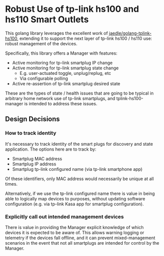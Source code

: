 # Robust Use of tp-link hs100 and hs110 Smart Outlets

This golang library leverages the excellent work of [jaedle/golang-tplink-hs100](https://github.com/jaedle/golang-tplink-hs100), extending it to support the next layer of tp-link hs100 / hs110 use: robust management of the devices.

Specifically, this library offers a Manager with features:

- Active monitoring for tp-link smartplug IP change
- Active monitoring for tp-link smartplug state change
    - E.g. user-actuated toggle, unplug/replug, etc
    - Via configurable polling
- Active re-assertion of tp-link smartplug desired state

These are the types of state / health issues that are going to be typical in arbitrary home network use of tp-link smartplugs, and tplink-hs100-manager is intended to address these issues.

## Design Decisions

### How to track identity

It's necessary to track identity of the smart plugs for discovery and state application.  The options here are to track by:

- Smartplug MAC address
- Smartplug IP address
- Smartplug tp-link configured name (via tp-link smartphone app)

Of these identifiers, only MAC address would necessarily be unique at all times.

Alternatively, if we use the tp-link configured name there is value in being able to logically map devices to purposes, without updating software configuration (e.g. via tp-link Kasa app for smartplug configuration).

### Explicitly call out intended management devices

There is value in providing the Manager explicit knowledge of which devices it is expected to be aware of. This allows warning logging or telemetry if the devices fall offline, and it can prevent mixed-management scenarios in the event that not all smartplugs are intended for control by the Manager.
